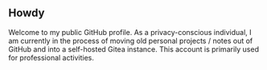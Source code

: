 ## Howdy

Welcome to my public GitHub profile.  As a privacy-conscious individual, I am currently in the process of moving old personal projects / notes out of GitHub and into a self-hosted Gitea instance.  This account is primarily used for professional activities.
